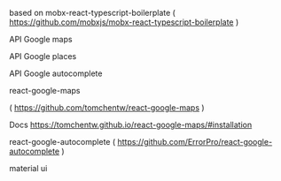 based on mobx-react-typescript-boilerplate ( https://github.com/mobxjs/mobx-react-typescript-boilerplate ) 

API Google maps

API Google places

API Google autocomplete

react-google-maps

( https://github.com/tomchentw/react-google-maps )

Docs https://tomchentw.github.io/react-google-maps/#installation


react-google-autocomplete ( https://github.com/ErrorPro/react-google-autocomplete )

material ui
